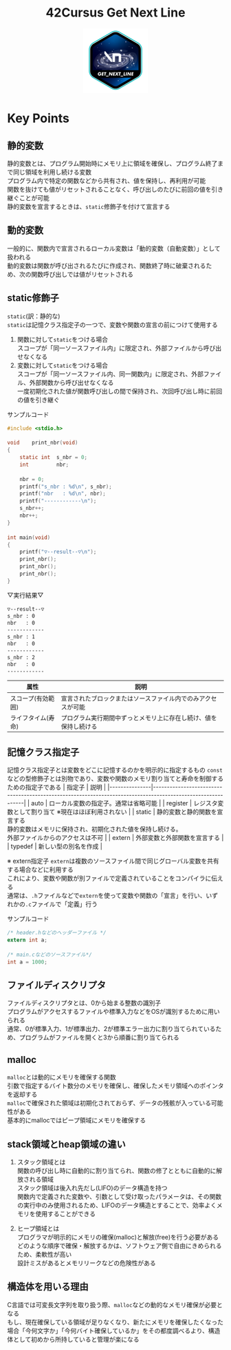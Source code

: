 <h1 align="center">
 42Cursus Get Next Line
</h1>

<p align="center">
  <img src="get_next_linee.png" alt="ready to help"/>
</p>

# Key Points

## 静的変数
静的変数とは、プログラム開始時にメモリ上に領域を確保し、プログラム終了まで同じ領域を利用し続ける変数</br>
プログラム内で特定の関数などから共有され、値を保持し、再利用が可能</br>
関数を抜けても値がリセットされることなく、呼び出しのたびに前回の値を引き継ぐことが可能</br>
静的変数を宣言するときは、`static`修飾子を付けて宣言する
## 動的変数
一般的に、関数内で宣言されるローカル変数は「動的変数（自動変数）」として扱われる</br>
動的変数は関数が呼び出されるたびに作成され、関数終了時に破棄されるため、次の関数呼び出しでは値がリセットされる
## static修飾子
`static`(訳：静的な)</br>
`static`は記憶クラス指定子の一つで、変数や関数の宣言の前につけて使用する</br>
1. 関数に対して`static`をつける場合</br>
スコープが「同一ソースファイル内」に限定され、外部ファイルから呼び出せなくなる
2. 変数に対して`static`をつける場合</br>
スコープが「同一ソースファイル内、同一関数内」に限定され、外部ファイル、外部関数から呼び出せなくなる</br>
一度初期化された値が関数呼び出しの間で保持され、次回呼び出し時に前回の値を引き継ぐ</br>

サンプルコード
```c
#include <stdio.h>

void	print_nbr(void)
{
	static int	s_nbr = 0;
	int			nbr;

	nbr = 0;
	printf("s_nbr : %d\n", s_nbr);
	printf("nbr   : %d\n", nbr);
	printf("------------\n");
	s_nbr++;
	nbr++;
}

int	main(void)
{
	printf("▽--result--▽\n");
	print_nbr();
	print_nbr();
	print_nbr();
}
```
▽実行結果▽
```shell
▽--result--▽
s_nbr : 0
nbr   : 0
------------
s_nbr : 1
nbr   : 0
------------
s_nbr : 2
nbr   : 0
------------
```
| 属性             | 説明                                          |
|-----------------|-----------------------------------------------|
| スコープ(有効範囲) | 宣言されたブロックまたはソースファイル内でのみアクセスが可能 |
| ライフタイム(寿命) | プログラム実行期間中ずっとメモリ上に存在し続け、値を保持し続ける |

## 記憶クラス指定子
記憶クラス指定子とは変数をどこに記憶するのかを明示的に指定するもの
`const`などの型修飾子とは別物であり、変数や関数のメモリ割り当てと寿命を制御するための指定子である
| 指定子         | 説明                                                                                                         |
|---------------|-------------------------------------------------------------------------------------------------------------|
| auto          | ローカル変数の指定子。通常は省略可能                                                                              |
| register      | レジスタ変数として割り当て ※現在はほぼ利用されない                                                                  |
| static        | 静的変数と静的関数を宣言する</br>静的変数はメモリに保持され、初期化された値を保持し続ける。<br>外部ファイルからのアクセスは不可 |
| extern        | 外部変数と外部関数を宣言する                                                                                     |
| typedef       | 新しい型の別名を作成                                                                                            |

※ extern指定子
`extern`は複数のソースファイル間で同じグローバル変数を共有する場合などに利用する</br>
これにより、変数や関数が別ファイルで定義されていることをコンパイラに伝える</br>
通常は、`.h`ファイルなどで`extern`を使って変数や関数の「宣言」を行い、いずれかの`.c`ファイルで「定義」行う</br>

サンプルコード
```c
/* header.hなどのヘッダーファイル */
extern int a;

/* main.cなどのソースファイル*/
int a = 1000;
```

## ファイルディスクリプタ
ファイルディスクリプタとは、0から始まる整数の識別子</br>
プログラムがアクセスするファイルや標準入力などをOSが識別するために用いられる</br>
通常、0が標準入力、1が標準出力、2が標準エラー出力に割り当てられているため、プログラムがファイルを開くと3から順番に割り当てられる</br>

## malloc
`malloc`とは動的にメモリを確保する関数</br>
引数で指定するバイト数分のメモリを確保し、確保したメモリ領域へのポインタを返却する</br>
`malloc`で確保された領域は初期化されておらず、データの残骸が入っている可能性がある</br>
基本的にmallocではピープ領域にメモリを確保する</br>

## stack領域とheap領域の違い
1. スタック領域とは</br>
関数の呼び出し時に自動的に割り当てられ、関数の修了とともに自動的に解放される領域</br>
スタック領域は後入れ先だし(LIFO)のデータ構造を持つ</br>
関数内で定義された変数や、引数として受け取ったパラメータは、その関数の実行中のみ使用されるため、LIFOのデータ構造とすることで、効率よくメモリを使用することができる</br>

2. ヒープ領域とは</br>
プログラマが明示的にメモリの確保(malloc)と解放(free)を行う必要がある</br>
どのような順序で確保・解放するかは、ソフトウェア側で自由にきめられるため、柔軟性が高い</br>
設計ミスがあるとメモリリークなどの危険性がある</br>

## 構造体を用いる理由
C言語では可変長文字列を取り扱う際、`malloc`などの動的なメモリ確保が必要となる</br>
もし、現在確保している領域が足りなくなり、新たにメモリを確保したくなった場合「今何文字か」「今何バイト確保しているか」をその都度調べるより、構造体として初めから所持していると管理が楽になる</br>
